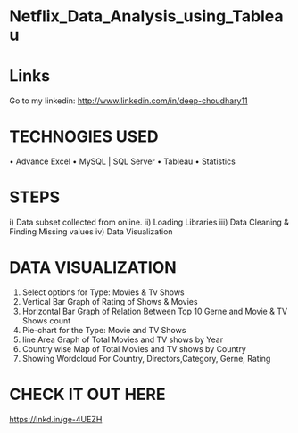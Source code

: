 # Netflix_Data_Analysis_using_Tableau

# Links
Go to my linkedin: http://www.linkedin.com/in/deep-choudhary11 

# TECHNOGIES USED 
•	Advance Excel
•	MySQL | SQL Server
•	Tableau
•	Statistics
# STEPS 
i) Data subset collected from online.
ii) Loading Libraries
iii) Data Cleaning & Finding Missing values
iv) Data Visualization
# DATA VISUALIZATION 
1) Select options for Type: Movies & Tv Shows
2) Vertical Bar Graph of Rating of Shows & Movies
3) Horizontal Bar Graph of Relation Between Top 10 Gerne and Movie & TV Shows count
4) Pie-chart for the Type: Movie and TV Shows
5) line Area Graph of Total Movies and TV shows by Year
6) Country wise Map of Total Movies and TV shows by Country
7) Showing Wordcloud For Country, Directors,Category, Gerne, Rating
# CHECK IT OUT HERE
 https://lnkd.in/ge-4UEZH 
